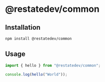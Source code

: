 # @restatedev/common

## Installation

```bash
npm install @restatedev/common
```

## Usage

```typescript
import { hello } from "@restatedev/common";

console.log(hello("World"));
```
